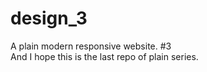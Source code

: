 # design_3
A plain modern responsive website. #3    
And I hope this is the last repo of plain series.
